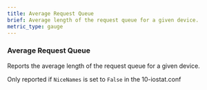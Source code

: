 ```yaml
---
title: Average Request Queue
brief: Average length of the request queue for a given device.
metric_type: gauge
---
```

### Average Request Queue

Reports the average length of the request queue for a given device.

Only reported if `NiceNames` is set to `False` in the 10-iostat.conf